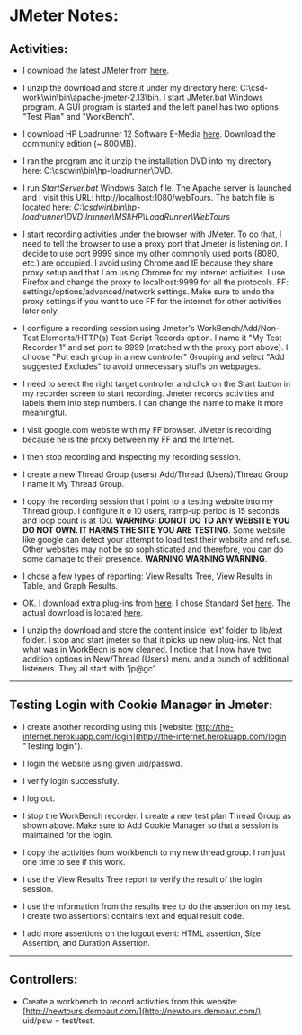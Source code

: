 # JMeter Notes:

## Activities:

- I download the latest JMeter from [here](jmeter.apache.org, "Apache's Jmeter").

- I unzip the download and store it under my directory here: C:\csd-work\win\bin\apache-jmeter-2.13\bin. I start JMeter.bat Windows program. A GUI program is started and the left panel has two options "Test Plan" and "WorkBench".

- I download HP Loadrunner 12 Software E-Media [here](https://ssl.www8.hp.com/us/en/ssl/dlc/secure_software.html?prodNumber=T7177FAEF "Loadrunner").
Download the community edition (~ 800MB).

- I ran the program and it unzip the installation DVD into my directory here: C:\csdwin\bin\hp-loadrunner\DVD. 

- I run _StartServer.bat_ Windows Batch file. The Apache server is launched and I visit this URL: http://localhost:1080/webTours. The batch file is located here: _C:\csdwin\bin\hp-loadrunner\DVD\lrunner\MSI\HP\LoadRunner\WebTours_

- I start recording activities under the browser with JMeter. To do that, I need to tell the browser to use a proxy port that Jmeter is listening on. I decide to use port 9999 since my other commonly used ports (8080, etc.) are occupied. I avoid using Chrome and IE because they share proxy setup and that I am using Chrome for my internet activities. I use Firefox and change the proxy to localhost:9999 for all the protocols.  FF: settings/options/advanced/network settings. Make sure to undo the proxy settings if you want to use FF for the internet for other activities later only.

- I configure a recording session using Jmeter's WorkBench/Add/Non-Test Elements/HTTP(s) Test-Script Records option. I name it "My Test Recorder 1" and set port to 9999 (matched with the proxy port above). I choose "Put each group in a new controller" Grouping and select "Add suggested Excludes" to avoid unnecessary stuffs on webpages.

- I need to select the right target controller and click on the Start button in my recorder screen to start recording. Jmeter records activities and labels them into step numbers. I can change the name to make it more meaningful.

- I visit google.com website with my FF browser. JMeter is recording because he is the proxy between my FF and the Internet.

- I then stop recording and inspecting my recording session.

- I create a new Thread Group (users) Add/Thread (Users)/Thread Group. I name it My Thread Group.

- I copy the recording session that I point to a testing website into my Thread group. I configure it o 10 users, ramp-up period is 15 seconds and loop count is at 100. __WARNING: DONOT DO TO ANY WEBSITE YOU DO NOT OWN. IT HARMS THE SITE YOU ARE TESTING__. Some website like google can detect your attempt to load test their website and refuse. Other websites may not be so sophisticated and therefore, you can do some damage to their presence. __WARNING WARNING WARNING__.

- I chose a few types of reporting: View Results Tree, View Results in Table, and Graph Results.

- OK. I download extra plug-ins from [here](http://jmeter-plugins.org/ "JMeter Plug-ins"). I chose Standard Set [here](http://jmeter-plugins.org/wiki/StandardSet/ "Standard Set Plug-ins"). The actual download is located [here](http://jmeter-plugins.org/downloads/all/ "Plug-ins download").

- I unzip the download and store the content inside 'ext' folder to <apache-jmeter>lib/ext folder. I stop and start jmeter so that it picks up new plug-ins. Not that what was in WorkBecn is now cleaned. I notice that I now have two addition options in New/Thread (Users) menu and a bunch of additional listeners. They all start with 'jp@gc'.

---

## Testing Login with Cookie Manager in Jmeter:

- I create another recording using this [website: http://the-internet.herokuapp.com/login](http://the-internet.herokuapp.com/login "Testing login").

- I login the website using given uid/passwd.

- I verify login successfully.

- I log out.

- I stop the WorkBench recorder. I create a new test plan Thread Group as shown above. Make sure to Add Cookie Manager so that a session is maintained for the login.

- I copy the activities from workbench to my new thread group. I run just one time to see if this work.

- I use the View Results Tree report to verify the result of the login session. 

- I use the information from the results tree to do the assertion on my test. I create two assertions: contains text and equal result code.

- I add more assertions on the logout event: HTML assertion, Size Assertion, and Duration Assertion.

---

## Controllers:

- Create a workbench to record activities from this website: [http://newtours.demoaut.com/](http://newtours.demoaut.com/). uid/psw = test/test.














